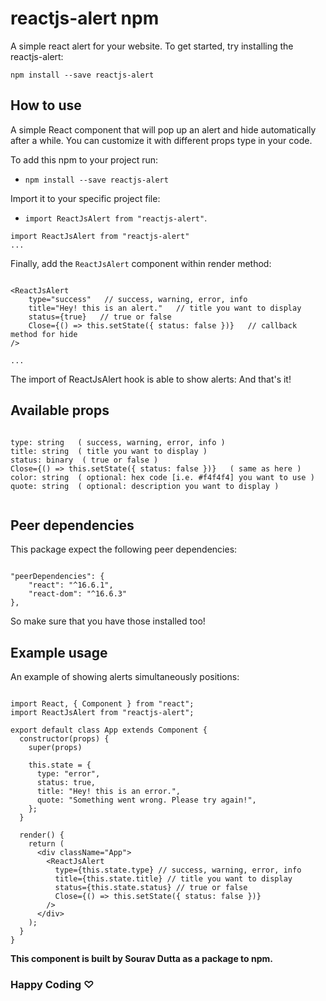 # reactjs-alert npm

A simple react alert for your website.
To get started, try installing the reactjs-alert: 

`npm install --save reactjs-alert`

## How to use

A simple React component that will pop up an alert and hide automatically after a while. You can customize it with different props type in your code.

To add this npm to your project run:

- `npm install --save reactjs-alert`

Import it to your specific project file:

- `import ReactJsAlert from "reactjs-alert"`.

```
import ReactJsAlert from "reactjs-alert"
...
```

Finally, add the `ReactJsAlert` component within render method:

```

<ReactJsAlert
    type="success"   // success, warning, error, info
    title="Hey! this is an alert."   // title you want to display
    status={true}   // true or false
    Close={() => this.setState({ status: false })}   // callback method for hide
/>

...
```
The import of ReactJsAlert hook is able to show alerts:
And that's it!

## Available props

```

type: string   ( success, warning, error, info )
title: string  ( title you want to display )
status: binary  ( true or false )
Close={() => this.setState({ status: false })}   ( same as here )
color: string  ( optional: hex code [i.e. #f4f4f4] you want to use )
quote: string  ( optional: description you want to display )


```

## Peer dependencies

This package expect the following peer dependencies:

```

"peerDependencies": {
    "react": "^16.6.1",
    "react-dom": "^16.6.3"
},

```
So make sure that you have those installed too!


## Example usage

An example of showing alerts simultaneously positions:

```

import React, { Component } from "react";
import ReactJsAlert from "reactjs-alert";

export default class App extends Component {
  constructor(props) {
    super(props)
  
    this.state = {
      type: "error",
      status: true,
      title: "Hey! this is an error.",
      quote: "Something went wrong. Please try again!",
    };
  }
  
  render() {
    return (
      <div className="App">
        <ReactJsAlert
          type={this.state.type} // success, warning, error, info
          title={this.state.title} // title you want to display
          status={this.state.status} // true or false
          Close={() => this.setState({ status: false })}
        />
      </div>
    );
  }
}

```

**This component is built by Sourav Dutta as a package to npm.**


### Happy Coding ♡
